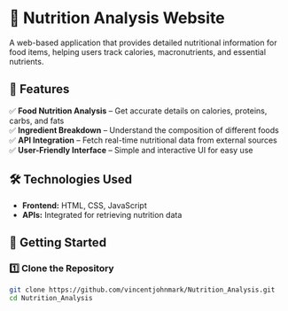 # 🥗 Nutrition Analysis Website  

A web-based application that provides detailed nutritional information for food items, helping users track calories, macronutrients, and essential nutrients.  

## 📌 Features  
✅ **Food Nutrition Analysis** – Get accurate details on calories, proteins, carbs, and fats  
✅ **Ingredient Breakdown** – Understand the composition of different foods  
✅ **API Integration** – Fetch real-time nutritional data from external sources  
✅ **User-Friendly Interface** – Simple and interactive UI for easy use  

## 🛠️ Technologies Used  
- **Frontend:** HTML, CSS, JavaScript  
- **APIs:** Integrated for retrieving nutrition data  

## 🚀 Getting Started  

### 1️⃣ Clone the Repository  
```sh
git clone https://github.com/vincentjohnmark/Nutrition_Analysis.git
cd Nutrition_Analysis
